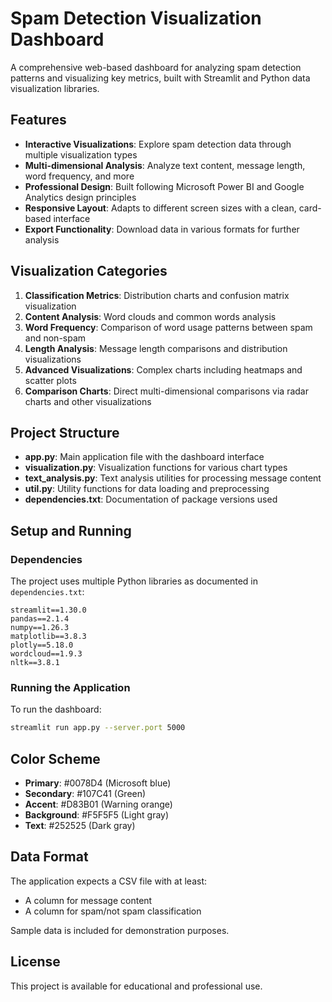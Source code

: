 # Spam Detection Visualization Dashboard

A comprehensive web-based dashboard for analyzing spam detection patterns and visualizing key metrics, built with Streamlit and Python data visualization libraries.

## Features

- **Interactive Visualizations**: Explore spam detection data through multiple visualization types
- **Multi-dimensional Analysis**: Analyze text content, message length, word frequency, and more
- **Professional Design**: Built following Microsoft Power BI and Google Analytics design principles
- **Responsive Layout**: Adapts to different screen sizes with a clean, card-based interface
- **Export Functionality**: Download data in various formats for further analysis

## Visualization Categories

1. **Classification Metrics**: Distribution charts and confusion matrix visualization
2. **Content Analysis**: Word clouds and common words analysis
3. **Word Frequency**: Comparison of word usage patterns between spam and non-spam
4. **Length Analysis**: Message length comparisons and distribution visualizations
5. **Advanced Visualizations**: Complex charts including heatmaps and scatter plots
6. **Comparison Charts**: Direct multi-dimensional comparisons via radar charts and other visualizations

## Project Structure

- **app.py**: Main application file with the dashboard interface
- **visualization.py**: Visualization functions for various chart types
- **text_analysis.py**: Text analysis utilities for processing message content
- **util.py**: Utility functions for data loading and preprocessing
- **dependencies.txt**: Documentation of package versions used

## Setup and Running

### Dependencies

The project uses multiple Python libraries as documented in `dependencies.txt`:

```
streamlit==1.30.0
pandas==2.1.4
numpy==1.26.3
matplotlib==3.8.3
plotly==5.18.0
wordcloud==1.9.3
nltk==3.8.1
```

### Running the Application

To run the dashboard:

```bash
streamlit run app.py --server.port 5000
```

## Color Scheme

- **Primary**: #0078D4 (Microsoft blue)
- **Secondary**: #107C41 (Green)
- **Accent**: #D83B01 (Warning orange)
- **Background**: #F5F5F5 (Light gray)
- **Text**: #252525 (Dark gray)

## Data Format

The application expects a CSV file with at least:
- A column for message content
- A column for spam/not spam classification

Sample data is included for demonstration purposes.

## License

This project is available for educational and professional use.